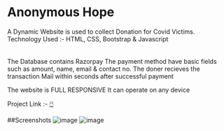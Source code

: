 # Anonymous Hope
A Dynamic Website is used to collect Donation for Covid Victims.<br>
Technology Used :- HTML, CSS, Bootstrap & Javascript<br>
<br>    
The Database contains Razorpay
The payment method have basic fields such as amount, name, email & contact no.
The doner recieves the transaction Mail within seconds after successful payment 

The website is FULL RESPONSIVE
It can operate on any device
<br>

Project Link :- [🖱️](https://rghvgrv.github.io/AnonymousHope/)

##Screenshots
![image](https://user-images.githubusercontent.com/71788323/128918436-da908677-7a86-4499-94df-9c54cfdf30d1.png)
![image](https://user-images.githubusercontent.com/71788323/128918855-41959e9e-f983-42e1-b6e6-34f64d38d87b.png)

 



